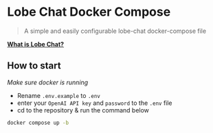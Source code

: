 # Lobe Chat Docker Compose

> A simple and easily configurable lobe-chat docker-compose file

**[What is Lobe Chat?](https://github.com/lobehub/lobe-chat)**

## How to start

*Make sure docker is running*

- Rename `.env.example` to `.env`
- enter your `OpenAI API key` and `password` to the `.env` file
- cd to the repository & run the command below
```bash
docker compose up -b
```
